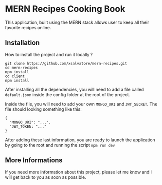 # MERN Recipes Cooking Book

This application, built using the MERN stack allows user to keep all their favorite recipes online.

## Installation

How to install the project and run it locally ?

```git clone https://github.com/xsalvatore/mern-recipes.git```  
```cd mern-recipes```  
```npm install```  
```cd client```  
```npm install```  

After installing all the dependencies, you will need to add a file called ```default.json``` inside the config folder at the root of the project.

Inside the file, you will need to add your own ```MONGO_URI``` and ```JWT_SECRET```. The file should looking something like this:

```
{
  "MONGO_URI": "...",
  "JWT_TOKEN: "..."
}
```

After adding these last information, you are ready to launch the application by going to the root and running the script ```npm run dev```

## More Informations

If you need more information about this project, please let me know and I will get back to you as soon as possible.


